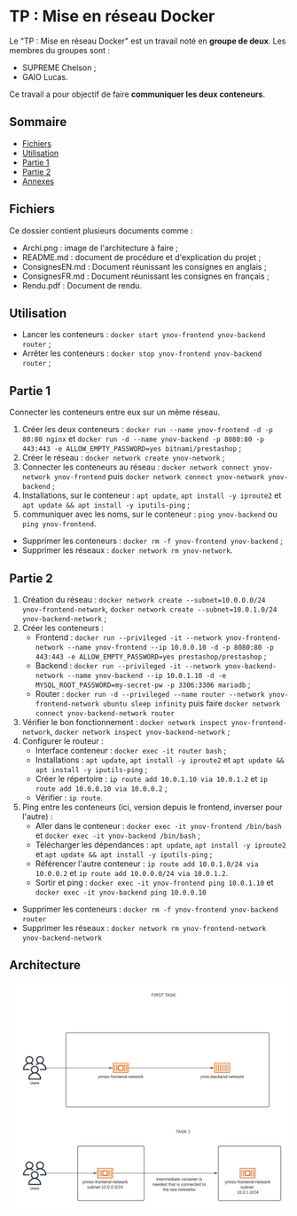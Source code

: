 # TP : Mise en réseau Docker

Le "TP : Mise en réseau Docker" est un travail noté en **groupe de deux**. Les membres du groupes sont :
- SUPREME Chelson ;
- GAIO Lucas. 

Ce travail a pour objectif de faire **communiquer les deux conteneurs**. 


## Sommaire
- [Fichiers](##Fichiers)
- [Utilisation](##Utilisation)
- [Partie 1](##Partie-1)
- [Partie 2](##Partie-2)
- [Annexes](##Architecture)

## Fichiers

Ce dossier contient plusieurs documents comme :
- Archi.png : image de l'architecture à faire ;
- README.md : document de procédure et d'explication du projet ;
- ConsignesEN.md : Document réunissant les consignes en anglais ;
- ConsignesFR.md : Document réunissant les consignes en français ;
- Rendu.pdf : Document de rendu. 

## Utilisation

- Lancer les conteneurs : `docker start ynov-frontend ynov-backend router` ;
- Arrêter les conteneurs : `docker stop ynov-frontend ynov-backend router` ;

## Partie 1

Connecter les conteneurs entre eux sur un même réseau.

1. Créer les deux conteneurs : `docker run --name ynov-frontend -d -p 80:80 nginx` et `docker run -d --name ynov-backend -p 8080:80 -p 443:443 -e ALLOW_EMPTY_PASSWORD=yes bitnami/prestashop` ;
2. Créer le réseau : `docker network create ynov-network` ;
3. Connecter les conteneurs au réseau : `docker network connect ynov-network ynov-frontend` puis `docker network connect ynov-network ynov-backend` ;
4. Installations, sur le conteneur : `apt update`, `apt install -y iproute2` et `apt update && apt install -y iputils-ping` ;
5. communiquer avec les noms, sur le conteneur : `ping ynov-backend` ou `ping ynov-frontend`.

- Supprimer les conteneurs : `docker rm -f ynov-frontend ynov-backend` ;
- Supprimer les réseaux : `docker network rm ynov-network`.

## Partie 2

1. Création du réseau : `docker network create --subnet=10.0.0.0/24 ynov-frontend-network`, `docker network create --subnet=10.0.1.0/24 ynov-backend-network` ;
2. Créer les conteneurs :
    - Frontend : `docker run --privileged -it --network ynov-frontend-network --name ynov-frontend --ip 10.0.0.10 -d -p 8080:80 -p 443:443 -e ALLOW_EMPTY_PASSWORD=yes prestashop/prestashop` ;
    - Backend : `docker run --privileged -it --network ynov-backend-network --name ynov-backend --ip 10.0.1.10 -d -e MYSQL_ROOT_PASSWORD=my-secret-pw -p 3306:3306 mariadb` ;
    - Router : `docker run -d --privileged --name router --network ynov-frontend-network ubuntu sleep infinity` puis faire `docker network connect ynov-backend-network router`
3. Vérifier le bon fonctionnement : `docker network inspect ynov-frontend-network`, `docker network inspect ynov-backend-network` ;
4. Configurer le routeur : 
    - Interface conteneur : `docker exec -it router bash` ;
    - Installations : `apt update`, `apt install -y iproute2` et `apt update && apt install -y iputils-ping` ;
    - Créer le répertoire : `ip route add 10.0.1.10 via 10.0.1.2` et `ip route add 10.0.0.10 via 10.0.0.2` ;
    - Vérifier : `ip route`.
5. Ping entre les conteneurs (ici, version depuis le frontend, inverser pour l'autre) :
    - Aller dans le conteneur : `docker exec -it ynov-frontend /bin/bash` et `docker exec -it ynov-backend /bin/bash` ;
    - Télécharger les dépendances : `apt update`, `apt install -y iproute2` et `apt update && apt install -y iputils-ping` ;
    - Référencer l'autre conteneur : `ip route add 10.0.1.0/24 via 10.0.0.2` et `ip route add 10.0.0.0/24 via 10.0.1.2`.
    - Sortir et ping : `docker exec -it ynov-frontend ping 10.0.1.10` et `docker exec -it ynov-backend ping 10.0.0.10`

- Supprimer les conteneurs : `docker rm -f ynov-frontend ynov-backend router`
- Supprimer les réseaux : `docker network rm ynov-frontend-network ynov-backend-network`

## Architecture

![Schéma d'architecture](archi.png)